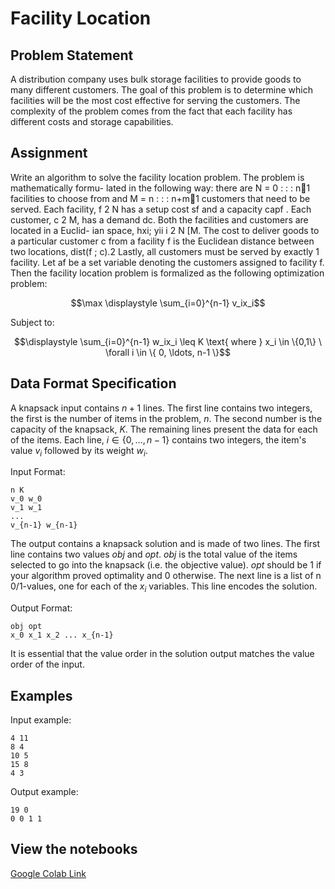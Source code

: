 # Facility Location

## Problem Statement

A distribution company uses bulk storage facilities to provide goods to many different customers. The goal of this problem is to determine which facilities will be the most cost effective for serving the customers. The complexity of the problem comes from the fact that each facility has different costs and storage capabilities.

## Assignment

Write an algorithm to solve the facility location problem. The problem is mathematically formu-
lated in the following way: there are N = 0 : : : n􀀀1 facilities to choose from and M = n : : : n+m􀀀1
customers that need to be served. Each facility, f 2 N has a setup cost sf and a capacity capf .
Each customer, c 2 M, has a demand dc. Both the facilities and customers are located in a Euclid-
ian space, hxi; yii i 2 N [M. The cost to deliver goods to a particular customer c from a facility
f is the Euclidean distance between two locations, dist(f ; c).2 Lastly, all customers must be served
by exactly 1 facility. Let af be a set variable denoting the customers assigned to facility f. Then
the facility location problem is formalized as the following optimization problem:

$$\max \displaystyle \sum_{i=0}^{n-1} v_ix_i$$

Subject to:

$$\displaystyle \sum_{i=0}^{n-1} w_ix_i \leq K \text{ where } x_i \in \{0,1\} \ \forall i \in \{ 0, \ldots, n-1 \}$$

## Data Format Specification

A knapsack input contains $n+1$ lines. The first line contains two integers, the first is the number of items in the problem, $n$. The second number is the capacity of the knapsack, $K$. The remaining lines present the data for each of the items. Each line, $i \in \{ 0, \ldots, n-1 \}$ contains two integers, the item's value $v_i$ followed by its weight $w_i$.

Input Format:

```
n K
v_0 w_0
v_1 w_1
...
v_{n-1} w_{n-1}
```

The output contains a knapsack solution and is made of two lines. The first line contains two values $obj$ and $opt$. $obj$ is the total value of the items selected to go into the knapsack (i.e. the objective value). $opt$ should be $1$ if your algorithm proved optimality and $0$ otherwise. The next line is a list of n 0/1-values, one for each of the $x_i$ variables. This line encodes the solution.

Output Format:

```
obj opt
x_0 x_1 x_2 ... x_{n-1}
```

It is essential that the value order in the solution output matches the value order of the input.

## Examples

Input example:

```
4 11
8 4
10 5
15 8
4 3
```

Output example:

```
19 0
0 0 1 1
```

## View the notebooks

[Google Colab Link](https://colab.research.google.com/github/Gurobi/modeling-examples/blob/master/facility_location/facility_location.ipynb)
